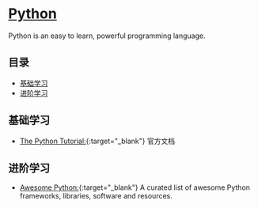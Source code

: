 # [Python](https://openset.github.io/python-guide/)
Python is an easy to learn, powerful programming language.

## 目录
  - [基础学习](#基础学习)
  - [进阶学习](#进阶学习)

## 基础学习
- [The Python Tutorial:](https://docs.python.org/3/tutorial/index.html){:target="_blank"} 官方文档

## 进阶学习
  - [Awesome Python:](https://awesome-python.com/){:target="_blank"} A curated list of awesome Python frameworks, libraries, software and resources.
